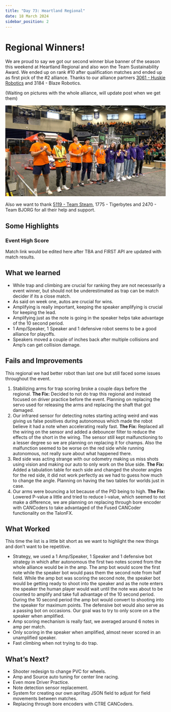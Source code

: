 ```yaml
---
title: "Day 73: Heartland Regional"
date: 18 March 2024
sidebar_position: 2
---
```


# Regional Winners!

We are proud to say we got our second winner blue banner of the season this weekend at Heartland Regional and also won the Team Sustainability Award. We ended up on rank #10 after qualification matches and ended up as first pick of the #2 alliance. Thanks to our alliance partners [3061 - Huskie Robotics](https://www.chiefdelphi.com/t/frc-3061-huskie-robotics-2024-season-build-thread/447553) and 3184 - Blaze Robotics.

(Waiting on pictures with the whole alliance, will update post when we get them)

![Heartland Regional](Heartland%20Alliance.jpeg)

Also we want to thank [5119 - Team Steam](https://www.chiefdelphi.com/t/5119-team-steam-2024-open-alliance-build-thread/442086), 1775 - Tigerbytes and 2470 - Team BJORG for all their help and support.

## Some Highlights

### Event High Score

Match link would be edited here after TBA and FIRST API are updated with match results.

## What we learned

- While trap and climbing are crucial for ranking they are not necessarily a event winner, but should not be underestimated as trap can be match decider if its a close match.
- As said on week one, autos are crucial for wins.
- Amplifying is really important, keeping the speaker amplifying is crucial for keeping the lead.
- Amplifying just as the note is going in the speaker helps take advantage of the 10 second period.
- 1 Amp/Speaker, 1 Speaker and 1 defensive robot seems to be a good alliance for playoffs.
- Speakers moved a couple of inches back after multiple collisions and Amp’s can get collision damage.

## Fails and Improvements

This regional we had better robot than last one but still faced some issues throughout the event.

1. Stabilizing arms for trap scoring broke a couple days before the regional.
   **The Fix:** Decided to not do trap this regional and instead focused on driver practice before the event. Planning on replacing the servo used for releasing the arms and replacing the shaft that got damaged.
2. Our infrared sensor for detecting notes starting acting weird and was giving us false positives during autonomous which made the robot believe it had a note when accelerating really fast.
   **The Fix:** Replaced all the wiring on the sensor and added a debouncer filter to reduce the effects of the short in the wiring. The sensor still kept malfunctioning to a lesser degree so we are planning on replacing it for champs. Also the malfunction seemed to be worse on the red side while running autonomous, not really sure about what happened there.
3. Red side was acting strange with our odometry making us miss shots using vision and making our auto to only work on the blue side.
   **The Fix:** Added a tabulation table for each side and changed the shooter angles for the red side, it did not work perfectly as we had to guess how much to change the angle. Planning on having the two tables for worlds just in case.
4. Our arms were bouncing a lot because of the PID being to high.
   **The Fix:** Lowered P-value a little and tried to reduce I-value, which seemed to not make a difference, we are planning on replacing through bore encoder with CANCoders to take advantaged of the Fused CANCoder functionality on the TalonFX.

## What Worked

This time the list is a little bit short as we want to highlight the new things and don’t want to be repetitive.

- Strategy, we used a 1 Amp/Speaker, 1 Speaker and 1 defensive bot strategy in which after autonomous the first two notes scored from the whole alliance would be in the amp. The amp bot would score the first note while the speaker bot would pass them the second note from half field. While the amp bot was scoring the second note, the speaker bot would be getting ready to shoot into the speaker and as the note enters the speaker the human player would wait until the note was about to be counted to amplify and take full advantage of the 10 second period. During the 10 second period the amp bot would convert to shooting into the speaker for maximum points. The defensive bot would also serve as a passing bot on occasions. Our goal was to try to only score on a the speaker when amplified.
- Amp scoring mechanism is really fast, we averaged around 6 notes in amp per match.
- Only scoring in the speaker when amplified, almost never scored in an unamplified speaker.
- Fast climbing when not trying to do trap.

## What’s Next?

- Shooter redesign to change PVC for wheels.
- Amp and Source auto tuning for center line racing.
- Even more Driver Practice.
- Note detection sensor replacement.
- System for creating our own apriltag JSON field to adjust for field movements between matches.
- Replacing through bore encoders with CTRE CANCoders.
